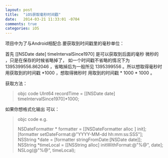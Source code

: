 ```yaml
---
layout: post
title:  "iOS获取毫秒时间戳"
date:   2014-03-21 11:33:01 -0704
comments: true
categories: iOS
---
```




项目中为了与Android相配合.要获取到时间戳里的毫秒单位：


首先  [[NSDate date] timeIntervalSince1970] 是可以获取到后面的毫秒 微秒的 ，只是在保存的时候省略掉了， 如一个时间戳不省略的情况下为 1395399556.862046 ，省略掉后为一般所见 1395399556 。所以想取得毫秒时用获取到的时间戳 *1000 ，想取得微秒时 用取到的时间戳 * 1000 * 1000 。

获取方法：

>objc code
>UInt64 recordTime = [[NSDate date] timeIntervalSince1970]*1000;  
>
>  

如果你想格式化输出 可以： 

>objc code
>e.g.
>  
>NSDateFormatter * formatter = [[NSDateFormatter alloc ] init];    
>[formatter setDateFormat:@"YYYY-MM-dd hh:mm:ss:SSS"];      
>NSString *date =  [formatter stringFromDate:[NSDate date]];    
>NSString *timeLocal = [[NSString alloc] initWithFormat:@"%@", date];   
>NSLog(@"%@", timeLocal); 
>
>